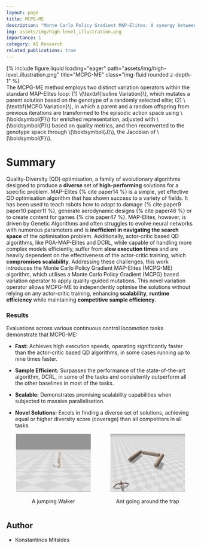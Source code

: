 ```yaml
---
layout: page
title: MCPG-ME
description: "Monte Carlo Policy Gradient MAP-Elites: A synergy between Deep Reinforcement Learning and Quality Diversity Algorithms." 
img: assets/img/high-level_illustration.png
importance: 1
category: AI Research
related_publications: true
---
```

<div class="row">
    <div class="col-sm mt-3 mt-md-0">
        {% include figure.liquid loading="eager" path="assets/img/high-level_illustration.png" title="MCPG-ME" class="img-fluid rounded z-depth-1" %}
    </div>
</div>
<div class="caption">
The MCPG-ME method employs two distinct variation operators within the standard MAP-Elites loop: (1) \(\textbf{Isoline Variation}\), which mutates a parent solution based on the genotype of a randomly selected elite; (2) \(\textbf{MCPG Variation}\), in which a parent and a random offspring from previous iterations are transformed to the episodic action space using \(\boldsymbol{F}\) for enriched representation, adjusted with \(\boldsymbol{P}\) based on quality metrics, and then reconverted to the genotype space through \(\boldsymbol{J}\), the Jacobian of \(\boldsymbol{F}\).
</div>

# Summary
Quality-Diversity (QD) optimisation, a family of evolutionary algorithms designed to produce a **diverse** set of **high-performing** solutions for a specific problem. MAP-Elites {% cite paper14 %} is a simple, yet effective QD optimisation algorithm that has shown success to a variety of fields. It has been used to teach robots how to adapt to damage {% cite paper9 paper10 paper11 %}, generate aerodynamic designs {% cite paper46 %} or to create content for games {% cite paper47 %}. MAP-Elites, however, is driven by Genetic Algorithms and often struggles to evolve neural networks with numerous parameters and is **inefficient in navigating the search space** of the optimisation problem. Additionally, actor-critic based QD algorithms, like PGA-MAP-Elites and DCRL, while capable of handling more complex models efficiently, suffer from **slow execution times** and are heavily dependent on the effectiveness of the actor-critic training, which **compromises scalability**. Addressing these challenges, this work introduces the Monte Carlo Policy Gradient MAP-Elites (MCPG-ME) algorithm, which utilises a Monte Carlo Policy Gradient (MCPG) based variation operator to apply quality-guided mutations. This novel variation operator allows MCPG-ME to independently optimise the solutions without relying on any actor-critic training, enhancing **scalability**, **runtime efficiency** while maintaining **competitive sample efficiency**. 

### Results

Evaluations across various continuous control locomotion tasks demonstrate that MCPG-ME:
- **Fast:** Achieves high execution speeds, operating significantly faster than the actor-critic based QD algorithms, in some cases running up to nine times faster.
  
- **Sample Efficient:** Surpasses the performance of the state-of-the-art algorithm, DCRL, in some of the tasks and consistently outperform all the other baselines in most of the tasks.
  
- **Scalable:** Demonstrates promising scalability capabilities when subjected to massive parallelisation.

- **Novel Solutions:** Excels in finding a diverse set of solutions, achieving equal or higher diversity score (coverage) than all competitors in all tasks. 


<div style="display: flex; justify-content: space-around; align-items: center;">
  <div>
    <img src="/assets/img/jumping_walker.gif" alt="A jumping Walker" style="width: 200px; height: 155px; object-fit: cover;">
    <p style="text-align: center;">A jumping Walker</p>
  </div>
  <div>
    <img src="/assets/img/anttrap_omni_vis.gif" alt="Ant going around the trap" style="width: 200px; height: 155px; object-fit: cover;">
    <p style="text-align: center;">Ant going around the trap</p>
  </div>
</div>

## Author
- Konstantinos Mitsides

